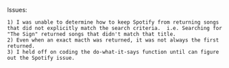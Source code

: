 Issues:

    1) I was unable to determine how to keep Spotify from returning songs that did not explicitly match the search criteria.  i.e. Searching for "The Sign" returned songs that didn't match that title.
    2) Even when an exact macth was returned, it was not always the first returned. 
    3) I held off on coding the do-what-it-says function until can figure out the Spotify issue.